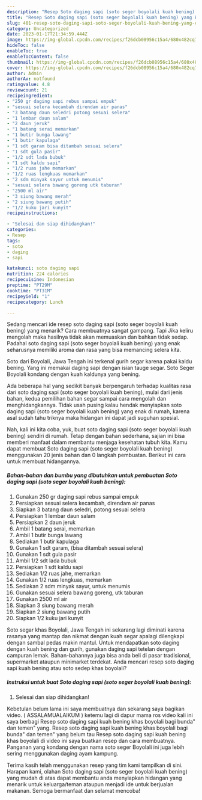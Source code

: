 ```yaml
---
description: "Resep Soto daging sapi (soto seger boyolali kuah bening) yang Enak Banget, Buat Buka Puasa Sempurna"
title: "Resep Soto daging sapi (soto seger boyolali kuah bening) yang Enak Banget, Buat Buka Puasa Sempurna"
slug: 401-resep-soto-daging-sapi-soto-seger-boyolali-kuah-bening-yang-enak-banget-buat-buka-puasa-sempurna
category: Uncategorized
date: 2023-01-17T21:34:59.444Z
image: https://img-global.cpcdn.com/recipes/f26dcb08956c15a4/680x482cq70/soto-daging-sapi-soto-seger-boyolali-kuah-bening-foto-resep-utama.jpg
hideToc: false
enableToc: true
enableTocContent: false
thumbnail: https://img-global.cpcdn.com/recipes/f26dcb08956c15a4/680x482cq70/soto-daging-sapi-soto-seger-boyolali-kuah-bening-foto-resep-utama.jpg
cover: https://img-global.cpcdn.com/recipes/f26dcb08956c15a4/680x482cq70/soto-daging-sapi-soto-seger-boyolali-kuah-bening-foto-resep-utama.jpg
author: Admin
authorAv: notfound
ratingvalue: 4.8
reviewcount: 21
recipeingredient:
- "250 gr daging sapi rebus sampai empuk"
- "sesuai selera kecambah direndam air panas"
- "3 batang daun seledri potong sesuai selera"
- "1 lembar daun salam"
- "2 daun jeruk"
- "1 batang serai memarkan"
- "1 butir bunga lawang"
- "1 butir kapulaga"
- "1 sdt garam bisa ditambah sesuai selera"
- "1 sdt gula pasir"
- "1/2 sdt lada bubuk"
- "1 sdt kaldu sapi"
- "1/2 ruas jahe memarkan"
- "1/2 ruas lengkuas memarkan"
- "2 sdm minyak sayur untuk menumis"
- "sesuai selera bawang goreng utk taburan"
- "2500 ml air"
- "3 siung bawang merah"
- "2 siung bawang putih"
- "1/2 kuku jari kunyit"
recipeinstructions:

- "Selesai dan siap dihidangkan!"
categories:
- Resep
tags:
- soto
- daging
- sapi

katakunci: soto daging sapi 
nutrition: 224 calories
recipecuisine: Indonesian
preptime: "PT29M"
cooktime: "PT31M"
recipeyield: "1"
recipecategory: Lunch

---
```



Sedang mencari ide resep soto daging sapi (soto seger boyolali kuah bening) yang menarik? Cara membuatnya sangat gampang. Tapi Jika keliru mengolah maka hasilnya tidak akan memuaskan dan bahkan tidak sedap. Padahal soto daging sapi (soto seger boyolali kuah bening) yang enak seharusnya memiliki aroma dan rasa yang bisa memancing selera kita.


Soto dari Boyolali, Jawa Tengah ini terkenal gurih segar karena pakai kaldu bening. Yang ini memakai daging sapi dengan isian tauge segar. Soto Seger Boyolali kondang dengan kuah kaldunya yang bening.

Ada beberapa hal yang sedikit banyak berpengaruh terhadap kualitas rasa dari soto daging sapi (soto seger boyolali kuah bening), mulai dari jenis bahan, kedua pemilihan bahan segar sampai cara mengolah dan menghidangkannya. Tidak usah pusing kalau hendak menyiapkan soto daging sapi (soto seger boyolali kuah bening) yang enak di rumah, karena asal sudah tahu triknya maka hidangan ini dapat jadi suguhan spesial.


Nah, kali ini kita coba, yuk, buat soto daging sapi (soto seger boyolali kuah bening) sendiri di rumah. Tetap dengan bahan sederhana, sajian ini bisa memberi manfaat dalam membantu menjaga kesehatan tubuh kita. Kamu dapat membuat Soto daging sapi (soto seger boyolali kuah bening) menggunakan 20 jenis bahan dan 0 langkah pembuatan. Berikut ini cara untuk membuat hidangannya.

<!--inarticleads1-->

##### Bahan-bahan dan bumbu yang dibutuhkan untuk pembuatan Soto daging sapi (soto seger boyolali kuah bening):

1. Gunakan 250 gr daging sapi rebus sampai empuk
1. Persiapkan sesuai selera kecambah, direndam air panas
1. Siapkan 3 batang daun seledri, potong sesuai selera
1. Persiapkan 1 lembar daun salam
1. Persiapkan 2 daun jeruk
1. Ambil 1 batang serai, memarkan
1. Ambil 1 butir bunga lawang
1. Sediakan 1 butir kapulaga
1. Gunakan 1 sdt garam, (bisa ditambah sesuai selera)
1. Gunakan 1 sdt gula pasir
1. Ambil 1/2 sdt lada bubuk
1. Persiapkan 1 sdt kaldu sapi
1. Sediakan 1/2 ruas jahe, memarkan
1. Gunakan 1/2 ruas lengkuas, memarkan
1. Sediakan 2 sdm minyak sayur, untuk menumis
1. Gunakan sesuai selera bawang goreng, utk taburan
1. Gunakan 2500 ml air
1. Siapkan 3 siung bawang merah
1. Siapkan 2 siung bawang putih
1. Siapkan 1/2 kuku jari kunyit


Soto segar khas Boyolali, Jawa Tengah ini sekarang lagi diminati karena rasanya yang mantap dan nikmat dengan kuah segar apalagi dilengkapi dengan sambal pedas makin mantul. Untuk mendapatkan soto daging dengan kuah bening dan gurih, gunakan daging sapi tetelan dengan campuran lemak. Bahan-bahannya juga bisa anda beli di pasar tradisional, supermarket ataupun minimarket terdekat. Anda mencari resep soto daging sapi kuah bening atau soto sedep khas boyolali? 

<!--inarticleads2-->

##### Instruksi untuk buat Soto daging sapi (soto seger boyolali kuah bening):


1. Selesai dan siap dihidangkan!

Kebetulan belum lama ini saya membuatnya dan sekarang saya bagikan video. ( ASSALAMUALAIKUM ) ketemu lagi di dapur mama ros video kali ini saya berbagi Resep soto daging sapi kuah bening khas boyolali bagi bunda&#34; dan temen&#34; yang. Resep soto daging sapi kuah bening khas boyolali bagi bunda&#34; dan temen&#34; yang belum tau Resep soto daging sapi kuah bening khas boyolali di video ini saya buatkan resep dan cara membuatnya. Panganan yang kondang dengan nama soto seger Boyolali ini juga lebih sering menggunakan daging ayam kampung. 

Terima kasih telah menggunakan resep yang tim kami tampilkan di sini. Harapan kami, olahan Soto daging sapi (soto seger boyolali kuah bening) yang mudah di atas dapat membantu anda menyiapkan hidangan yang menarik untuk keluarga/teman ataupun menjadi ide untuk berjualan makanan. Semoga bermanfaat dan selamat mencoba!
